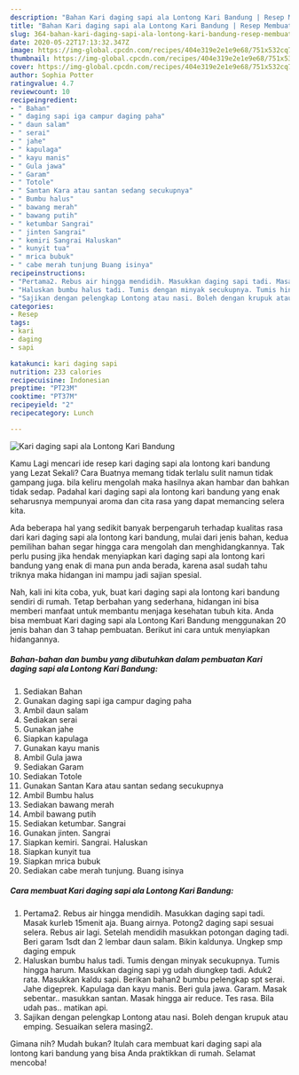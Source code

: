 ```yaml
---
description: "Bahan Kari daging sapi ala Lontong Kari Bandung | Resep Membuat Kari daging sapi ala Lontong Kari Bandung Yang Sedap"
title: "Bahan Kari daging sapi ala Lontong Kari Bandung | Resep Membuat Kari daging sapi ala Lontong Kari Bandung Yang Sedap"
slug: 364-bahan-kari-daging-sapi-ala-lontong-kari-bandung-resep-membuat-kari-daging-sapi-ala-lontong-kari-bandung-yang-sedap
date: 2020-05-22T17:13:32.347Z
image: https://img-global.cpcdn.com/recipes/404e319e2e1e9e68/751x532cq70/kari-daging-sapi-ala-lontong-kari-bandung-foto-resep-utama.jpg
thumbnail: https://img-global.cpcdn.com/recipes/404e319e2e1e9e68/751x532cq70/kari-daging-sapi-ala-lontong-kari-bandung-foto-resep-utama.jpg
cover: https://img-global.cpcdn.com/recipes/404e319e2e1e9e68/751x532cq70/kari-daging-sapi-ala-lontong-kari-bandung-foto-resep-utama.jpg
author: Sophia Potter
ratingvalue: 4.7
reviewcount: 10
recipeingredient:
- " Bahan"
- " daging sapi iga campur daging paha"
- " daun salam"
- " serai"
- " jahe"
- " kapulaga"
- " kayu manis"
- " Gula jawa"
- " Garam"
- " Totole"
- " Santan Kara atau santan sedang secukupnya"
- " Bumbu halus"
- " bawang merah"
- " bawang putih"
- " ketumbar Sangrai"
- " jinten Sangrai"
- " kemiri Sangrai Haluskan"
- " kunyit tua"
- " mrica bubuk"
- " cabe merah tunjung Buang isinya"
recipeinstructions:
- "Pertama2. Rebus air hingga mendidih. Masukkan daging sapi tadi. Masak kurleb 15menit aja. Buang airnya. Potong2 daging sapi sesuai selera. Rebus air lagi. Setelah mendidih masukkan potongan daging tadi. Beri garam 1sdt dan 2 lembar daun salam. Bikin kaldunya. Ungkep smp daging empuk"
- "Haluskan bumbu halus tadi. Tumis dengan minyak secukupnya. Tumis hingga harum. Masukkan daging sapi yg udah diungkep tadi. Aduk2 rata. Masukkan kaldu sapi. Berikan bahan2 bumbu pelengkap spt serai. Jahe digeprek. Kapulaga dan kayu manis. Beri gula jawa. Garam. Masak sebentar.. masukkan santan. Masak hingga air reduce. Tes rasa. Bila udah pas.. matikan api."
- "Sajikan dengan pelengkap Lontong atau nasi. Boleh dengan krupuk atau emping. Sesuaikan selera masing2."
categories:
- Resep
tags:
- kari
- daging
- sapi

katakunci: kari daging sapi 
nutrition: 233 calories
recipecuisine: Indonesian
preptime: "PT23M"
cooktime: "PT37M"
recipeyield: "2"
recipecategory: Lunch

---
```



![Kari daging sapi ala Lontong Kari Bandung](https://img-global.cpcdn.com/recipes/404e319e2e1e9e68/751x532cq70/kari-daging-sapi-ala-lontong-kari-bandung-foto-resep-utama.jpg)

Kamu Lagi mencari ide resep kari daging sapi ala lontong kari bandung yang Lezat Sekali? Cara Buatnya memang tidak terlalu sulit namun tidak gampang juga. bila keliru mengolah maka hasilnya akan hambar dan bahkan tidak sedap. Padahal kari daging sapi ala lontong kari bandung yang enak seharusnya mempunyai aroma dan cita rasa yang dapat memancing selera kita.



Ada beberapa hal yang sedikit banyak berpengaruh terhadap kualitas rasa dari kari daging sapi ala lontong kari bandung, mulai dari jenis bahan, kedua pemilihan bahan segar hingga cara mengolah dan menghidangkannya. Tak perlu pusing jika hendak menyiapkan kari daging sapi ala lontong kari bandung yang enak di mana pun anda berada, karena asal sudah tahu triknya maka hidangan ini mampu jadi sajian spesial.


Nah, kali ini kita coba, yuk, buat kari daging sapi ala lontong kari bandung sendiri di rumah. Tetap berbahan yang sederhana, hidangan ini bisa memberi manfaat untuk membantu menjaga kesehatan tubuh kita. Anda bisa membuat Kari daging sapi ala Lontong Kari Bandung menggunakan 20 jenis bahan dan 3 tahap pembuatan. Berikut ini cara untuk menyiapkan hidangannya.

<!--inarticleads1-->

##### Bahan-bahan dan bumbu yang dibutuhkan dalam pembuatan Kari daging sapi ala Lontong Kari Bandung:

1. Sediakan  Bahan
1. Gunakan  daging sapi iga campur daging paha
1. Ambil  daun salam
1. Sediakan  serai
1. Gunakan  jahe
1. Siapkan  kapulaga
1. Gunakan  kayu manis
1. Ambil  Gula jawa
1. Sediakan  Garam
1. Sediakan  Totole
1. Gunakan  Santan Kara atau santan sedang secukupnya
1. Ambil  Bumbu halus
1. Sediakan  bawang merah
1. Ambil  bawang putih
1. Sediakan  ketumbar. Sangrai
1. Gunakan  jinten. Sangrai
1. Siapkan  kemiri. Sangrai. Haluskan
1. Siapkan  kunyit tua
1. Siapkan  mrica bubuk
1. Sediakan  cabe merah tunjung. Buang isinya




<!--inarticleads2-->

##### Cara membuat Kari daging sapi ala Lontong Kari Bandung:

1. Pertama2. Rebus air hingga mendidih. Masukkan daging sapi tadi. Masak kurleb 15menit aja. Buang airnya. Potong2 daging sapi sesuai selera. Rebus air lagi. Setelah mendidih masukkan potongan daging tadi. Beri garam 1sdt dan 2 lembar daun salam. Bikin kaldunya. Ungkep smp daging empuk
1. Haluskan bumbu halus tadi. Tumis dengan minyak secukupnya. Tumis hingga harum. Masukkan daging sapi yg udah diungkep tadi. Aduk2 rata. Masukkan kaldu sapi. Berikan bahan2 bumbu pelengkap spt serai. Jahe digeprek. Kapulaga dan kayu manis. Beri gula jawa. Garam. Masak sebentar.. masukkan santan. Masak hingga air reduce. Tes rasa. Bila udah pas.. matikan api.
1. Sajikan dengan pelengkap Lontong atau nasi. Boleh dengan krupuk atau emping. Sesuaikan selera masing2.




Gimana nih? Mudah bukan? Itulah cara membuat kari daging sapi ala lontong kari bandung yang bisa Anda praktikkan di rumah. Selamat mencoba!
